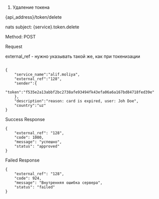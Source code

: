 
1. Удаление токена

{api_address}/token/delete

nats subject: {service}.token.delete

Method: POST

Request

external_ref - нужно указывать такой же, как при токенизации
```

{
    "service_name":"alif.moliya",
    "external_ref":"128",
    "sender":{
        "token":"f535e2a13abbf2bc2738afe93494fk43efa06a6a167bd84718fed39e"
    },
    "description":"reason: card is expired, user: Joh Doe", 
    "country":"uz"
}

```

Success Response

```
{
    "external_ref": "128",
    "code": 1000,
    "message": "успешно",
    "status": "approved"
}

```

Failed Response

```
{
    "external_ref": "128",
    "code": 924,
    "message": "Внутренняя ошибка сервера",
    "status": "failed"
}

```


